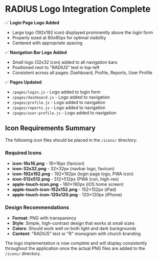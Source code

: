 # RADIUS Logo Integration Complete

✅ **Login Page Logo Added**
- Large logo (192x192 icon) displayed prominently above the login form
- Properly sized at 80x80px for optimal visibility
- Centered with appropriate spacing

✅ **Navigation Bar Logo Added**
- Small logo (32x32 icon) added to all navigation bars
- Positioned next to "RADIUS" text in top-left
- Consistent across all pages: Dashboard, Profile, Reports, User Profile

✅ **Pages Updated**
- `/pages/login.js` - Logo added to login form
- `/pages/dashboard.js` - Logo added to navigation
- `/pages/profile.js` - Logo added to navigation  
- `/pages/reports.js` - Logo added to navigation
- `/pages/user-profile.js` - Logo added to navigation

## Icon Requirements Summary

The following icon files should be placed in the `/icons/` directory:

### Required Icons
- **icon-16x16.png** - 16×16px (favicon)
- **icon-32x32.png** - 32×32px (navbar logo, favicon)
- **icon-192x192.png** - 192×192px (login page logo, PWA icon)
- **icon-512x512.png** - 512×512px (PWA icon, high-res)
- **apple-touch-icon.png** - 180×180px (iOS home screen)
- **apple-touch-icon-152x152.png** - 152×152px (iPad)
- **apple-touch-icon-120x120.png** - 120×120px (iPhone)

### Design Recommendations
- **Format**: PNG with transparency
- **Style**: Simple, high-contrast design that works at small sizes
- **Colors**: Should work well on both light and dark backgrounds
- **Content**: "RADIUS" text or "R" monogram with church branding

The logo implementation is now complete and will display consistently throughout the application once the actual PNG files are added to the `/icons/` directory.
